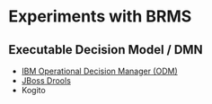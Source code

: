 # Experiments with BRMS

## Executable Decision Model / DMN  
* [IBM Operational Decision Manager (ODM)](odm/README.md)
* [JBoss Drools](drools/README.md)
* Kogito
